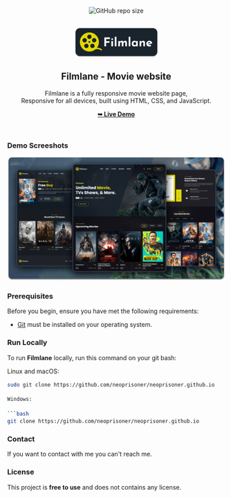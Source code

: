 <div align="center">
  
  ![GitHub repo size](https://img.shields.io/github/repo-size/neoprisoner/neoprisoner.github.io)
  <br />
  <br />
  
  <img src="./readme-images/project-logo.png" />

  <h2 align="center">Filmlane - Movie website</h2>

  Filmlane is a fully responsive movie website page, <br />Responsive for all devices, built using HTML, CSS, and JavaScript.

  <a href="https://neoprisoner.github.io/"><strong>➥ Live Demo</strong></a>

</div>

<br />

### Demo Screeshots

![Filmlane Desktop Demo](./readme-images/desktop.png "Desktop Demo")

### Prerequisites

Before you begin, ensure you have met the following requirements:

* [Git](https://git-scm.com/downloads "Download Git") must be installed on your operating system.

### Run Locally

To run **Filmlane** locally, run this command on your git bash:

Linux and macOS:

```bash
sudo git clone https://github.com/neoprisoner/neoprisoner.github.io

Windows:

```bash
git clone https://github.com/neoprisoner/neoprisoner.github.io
```

### Contact

If you want to contact with me you can't reach me.

### License

This project is **free to use** and does not contains any license.
